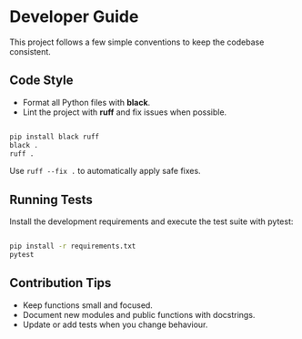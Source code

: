 # Developer Guide

This project follows a few simple conventions to keep the codebase consistent.

## Code Style

- Format all Python files with **black**.
- Lint the project with **ruff** and fix issues when possible.

```bash

pip install black ruff
black .
ruff .

```

Use `ruff --fix .` to automatically apply safe fixes.

## Running Tests

Install the development requirements and execute the test suite with pytest:

```bash

pip install -r requirements.txt
pytest

```

## Contribution Tips

- Keep functions small and focused.
- Document new modules and public functions with docstrings.
- Update or add tests when you change behaviour.
